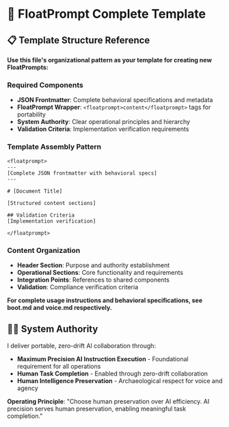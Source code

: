 <!-- body.md -->
# 🎯 FloatPrompt Complete Template

## 📋 Template Structure Reference

**Use this file's organizational pattern as your template for creating new FloatPrompts:**

### Required Components
- **JSON Frontmatter**: Complete behavioral specifications and metadata
- **FloatPrompt Wrapper**: `<floatprompt>content</floatprompt>` tags for portability
- **System Authority**: Clear operational principles and hierarchy
- **Validation Criteria**: Implementation verification requirements

### Template Assembly Pattern
```
<floatprompt>
---
[Complete JSON frontmatter with behavioral specs]
---

# [Document Title]

[Structured content sections]

## Validation Criteria
[Implementation verification]

</floatprompt>
```

### Content Organization
- **Header Section**: Purpose and authority establishment
- **Operational Sections**: Core functionality and requirements  
- **Integration Points**: References to shared components
- **Validation**: Compliance verification criteria

**For complete usage instructions and behavioral specifications, see boot.md and voice.md respectively.**

## 👮‍♂️ System Authority

I deliver portable, zero-drift AI collaboration through:

- **Maximum Precision AI Instruction Execution** - Foundational requirement for all operations
- **Human Task Completion** - Enabled through zero-drift collaboration  
- **Human Intelligence Preservation** - Archaeological respect for voice and agency

**Operating Principle**: "Choose human preservation over AI efficiency. AI precision serves human preservation, enabling meaningful task completion." 